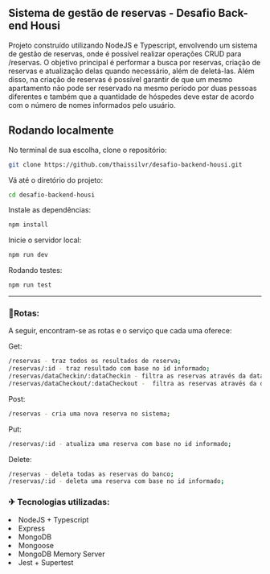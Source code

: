 <h2>Sistema de gestão de reservas - Desafio Back-end Housi</h2>

Projeto construído utilizando NodeJS e Typescript, envolvendo um sistema de gestão de reservas, onde é possível realizar operações CRUD para /reservas. O objetivo principal é performar a busca por reservas, criação de reservas e atualização delas quando necessário, além de deletá-las.
Além disso, na criação de reservas é possível garantir de que um mesmo apartamento não pode ser reservado na mesmo período por duas pessoas diferentes e também que a quantidade de hóspedes deve estar de acordo com o número de nomes informados pelo usuário.

## Rodando localmente

No terminal de sua escolha, clone o repositório:

```bash
git clone https://github.com/thaissilvr/desafio-backend-housi.git
```

Vá até o diretório do projeto:

```bash
cd desafio-backend-housi
```

Instale as dependências:

```bash
npm install
```

Inicie o servidor local:

```bash
npm run dev
```
Rodando testes:

```bash
npm run test
```
---
<h3>🏁Rotas:</h3>

A seguir, encontram-se as rotas e o serviço que cada uma oferece:

Get:
```bash
/reservas - traz todos os resultados de reserva;
/reservas/:id - traz resultado com base no id informado;
/reservas/dataCheckin/:dataCheckin - filtra as reservas através da data de check-in
/reservas/dataCheckout/:dataCheckout -  filtra as reservas através da data de check-out
```
Post:
```bash
/reservas - cria uma nova reserva no sistema;
```
Put:
```bash
/reservas/:id - atualiza uma reserva com base no id informado;
```
Delete:
```bash
/reservas - deleta todas as reservas do banco;
/reservas/:id - deleta uma reserva com base no id informado;
```

<h3>✈ Tecnologias utilizadas:</h3>
<li> NodeJS + Typescript </li>
<li> Express</li>
<li> MongoDB</li>
<li> Mongoose</li>
<li>MongoDB Memory Server</li>
<li> Jest + Supertest</li>
</ul>


